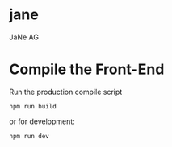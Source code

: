 # jane
JaNe AG

# Compile the Front-End
Run the production compile script
```
npm run build
```

or for development:
```
npm run dev
```
